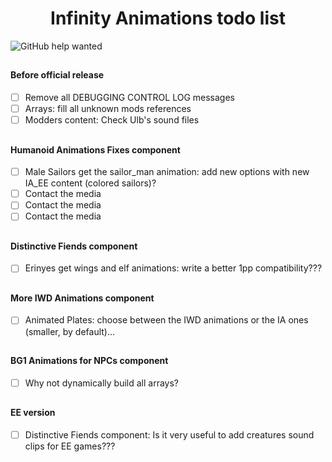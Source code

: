 <div align="center"><h1>Infinity Animations todo list</h1>
</div>

![GitHub help wanted](https://img.shields.io/badge/%20-help--wanted-%23159818?style=plastic)

## 

#### Before official release

- [ ] Remove all DEBUGGING CONTROL LOG messages
- [ ] Arrays: fill all unknown mods references
- [ ] Modders content: Check Ulb's sound files

## 

#### Humanoid Animations Fixes component

- [ ] Male Sailors get the sailor_man animation: add new options with new IA_EE content (colored sailors)?
- [ ] Contact the media
- [ ] Contact the media
- [ ] Contact the media

## 

#### Distinctive Fiends component

- [ ] Erinyes get wings and elf animations: write a better 1pp compatibility???

## 

#### More IWD Animations component

- [ ] Animated Plates: choose between the IWD animations or the IA ones (smaller, by default)...

## 

#### BG1 Animations for NPCs component

- [ ] Why not dynamically build all arrays?

## 

#### EE version

- [ ] Distinctive Fiends component: Is it very useful to add creatures sound clips for EE games???
